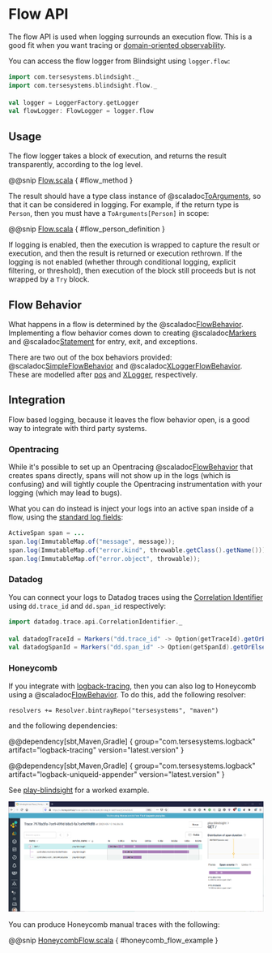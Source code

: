 # Flow API

The flow API is used when logging surrounds an execution flow.  This is a good fit when you want tracing or [domain-oriented observability](https://martinfowler.com/articles/domain-oriented-observability.html).
 
You can access the flow logger from Blindsight using `logger.flow`:

```scala
import com.tersesystems.blindsight._
import com.tersesystems.blindsight.flow._

val logger = LoggerFactory.getLogger
val flowLogger: FlowLogger = logger.flow
```

## Usage

The flow logger takes a block of execution, and returns the result transparently, according to the log level.  

@@snip [Flow.scala](../../../test/scala/example/flow/SimpleFlow.scala) { #flow_method }

The result should have a type class instance of @scaladoc[ToArguments](com.tersesystems.blindsight.ToArguments), so that it can be considered in logging.  For example, if the return type is `Person`, then you must have a `ToArguments[Person]` in scope:

@@snip [Flow.scala](../../../test/scala/example/flow/SimpleFlow.scala) { #flow_person_definition }

If logging is enabled, then the execution is wrapped to capture the result or execution, and then the result is returned or execution rethrown.  If the logging is not enabled (whether through conditional logging, explicit filtering, or threshold), then execution of the block still proceeds but is not wrapped by a `Try` block.

## Flow Behavior

What happens in a flow is determined by the @scaladoc[FlowBehavior](com.tersesystems.blindsight.flow.FlowBehavior).  Implementing a flow behavior comes down to creating @scaladoc[Markers](com.tersesystems.blindsight.Markers) and @scaladoc[Statement](com.tersesystems.blindsight.api.Statement) for entry, exit, and exceptions.

There are two out of the box behaviors provided: @scaladoc[SimpleFlowBehavior](com.tersesystems.blindsight.flow.SimpleFlowBehavior) and @scaladoc[XLoggerFlowBehavior](com.tersesystems.blindsight.flow.XLoggerFlowBehavior).  These are modelled after [pos](https://github.com/JohnReedLOL/pos) and [XLogger](http://www.slf4j.org/extensions.html#extended_logger), respectively.

## Integration

Flow based logging, because it leaves the flow behavior open, is a good way to integrate with third party systems.

### Opentracing

While it's possible to set up an Opentracing  @scaladoc[FlowBehavior](com.tersesystems.blindsight.flow.FlowBehavior) that creates spans directly, spans will not show up in the logs (which is confusing) and will tightly couple the Opentracing instrumentation with your logging (which may lead to bugs).
  
What you can do instead is inject your logs into an active span inside of a flow, using the [standard log fields](https://github.com/opentracing/specification/blob/master/semantic_conventions.md#log-fields-table):

```java
ActiveSpan span = ...
span.log(ImmutableMap.of("message", message));
span.log(ImmutableMap.of("error.kind", throwable.getClass().getName()));
span.log(ImmutableMap.of("error.object", throwable));
```

### Datadog

You can connect your logs to Datadog traces using the [Correlation Identifier](https://docs.datadoghq.com/tracing/connect_logs_and_traces/java/?tab=slf4jlogback#manual-trace-id-injection) using `dd.trace_id` and `dd.span_id` respectively:

```scala
import datadog.trace.api.CorrelationIdentifier._

val datadogTraceId = Markers("dd.trace_id" -> Option(getTraceId).getOrElse("0"))
val datadogSpanId = Markers("dd.span_id" -> Option(getSpanId).getOrElse("0"))
```

### Honeycomb

If you integrate with [logback-tracing](https://tersesystems.github.io/terse-logback/guide/tracing/), then you can also log to Honeycomb using a @scaladoc[FlowBehavior](com.tersesystems.blindsight.flow.FlowBehavior).  To do this, add the following resolver:

```
resolvers += Resolver.bintrayRepo("tersesystems", "maven")
```

and the following dependencies:

@@dependency[sbt,Maven,Gradle] {
  group="com.tersesystems.logback"
  artifact="logback-tracing"
  version="latest.version"
}

@@dependency[sbt,Maven,Gradle] {
  group="com.tersesystems.logback"
  artifact="logback-uniqueid-appender"
  version="latest.version"
}

See [play-blindsight](http://github.com/wsargent/play-blindsight) for a worked example.

![trace.png](trace.png)

You can produce Honeycomb manual traces with the following:

@@snip [HoneycombFlow.scala](../../../test/scala/example/flow/HoneycombFlow.scala) { #honeycomb_flow_example }

